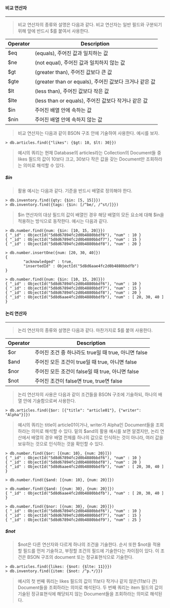 #### 비교 연산자

------

> 비교 연산자의 종류와 설명은 다음과 같다. 비교 연산자는 일반 필드와 구분되기 위해 앞에 반드시 $를 붙여서 사용한다.

| Operator | Description                                            |
| -------- | ------------------------------------------------------ |
| $eq      | (equals), 주어진 값과 일치하는 값                      |
| $ne      | (not equal), 주어진 값과 일치하지 않는 값              |
| $gt      | (greater than), 주어진 값보다 큰 값                    |
| $gte     | (greater than or equals), 주어진 값보다 크거나 같은 값 |
| $lt      | (less than), 주어진 값보다 작은 값                     |
| $lte     | (less than or equals), 주어진 값보다 작거나 같은 값    |
| $in      | 주어진 배열 안에 속하는 값                             |
| $nin     | 주어진 배열 안에 속하지 않는 값                        |



> 비교 연산자는 다음과 같이 BSON 구조 안에 기술하여 사용한다. 예시를 보자.

```
> db.articles.find({"likes": {$gt: 10, $lt: 30}})
```

> 예시의 쿼리는 현재 Database의 articles라는 Collection의 Document들 중 likes 필드의 값이 10보다 크고, 30보다 작은 값을 갖는 Document만 조회하라는 의미로 해석할 수 있다.



##### $in

> 활용 예시는 다음과 같다. 기준을 반드시 배열로 정의해야 한다. 

```
> db.inventory.find({qty: {$in: [5, 15]}})
> db.inventory.find({tags: {$in: [/^be/, /^st/]}})
```

> $in 연산자의 대상 필드의 값이 배열인 경우 해당 배열의 모든 요소에 대해 $in을 적용하는 방식으로 동작한다. 예시는 다음과 같다.

```
> db.number.find({num: {$in: [10, 15, 20]}})
{ "_id" : ObjectId("5d8d67894fc2d0b4880bbdf6"), "num" : 10 }
{ "_id" : ObjectId("5d8d67894fc2d0b4880bbdf7"), "num" : 15 }
{ "_id" : ObjectId("5d8d67894fc2d0b4880bbdf8"), "num" : 20 }

> db.number.insertOne({num: [20, 30, 40]})
{
        "acknowledged" : true,
        "insertedId" : ObjectId("5d8d6aae4fc2d0b4880bbdfb")
}

> db.number.find({num: {$in: [10, 15, 20]}})
{ "_id" : ObjectId("5d8d67894fc2d0b4880bbdf6"), "num" : 10 }
{ "_id" : ObjectId("5d8d67894fc2d0b4880bbdf7"), "num" : 15 }
{ "_id" : ObjectId("5d8d67894fc2d0b4880bbdf8"), "num" : 20 }
{ "_id" : ObjectId("5d8d6aae4fc2d0b4880bbdfb"), "num" : [ 20, 30, 40 ] }
```





#### 논리 연산자

------

> 논리 연산자의 종류와 설명은 다음과 같다. 마찬가지로 $를 붙여 사용한다.

| Operator | Description                                          |
| -------- | ---------------------------------------------------- |
| $or      | 주어진 조건 중 하나라도 true일 때 true, 아니면 false |
| $and     | 주어진 모든 조건이 true일 때 true, 아니면 false      |
| $nor     | 주어진 모든 조건이 false일 때 true, 아니면 false     |
| $not     | 주어진 조건이 false면 true, true면 false             |



> 논리 연산자의 사용은 다음과 같이 조건들을 BSON 구조에 기술하되, 하나의 배열 안에 기술함으로써 사용한다.

```
> db.articles.find({$or: [{"title": "article01"}, {"writer": "Alpha"}]})
```

> 예시의 쿼리는 title이 article01이거나, writer가 Alpha인 Document들을 조회하라는 의미로 해석할 수 있다. 밑의 $and의 활용 예시를 보면 알겠지만, 논리 연산에서 배열의 경우 배열 전체를 하나의 값으로 인식하는 것이 아니라,  여러 값을 보유하는 것으로 인식하는 것을 확인할 수 있다.

```
> db.number.find({$or: [{num: 10}, {num: 20}]})
{ "_id" : ObjectId("5d8d67894fc2d0b4880bbdf6"), "num" : 10 }
{ "_id" : ObjectId("5d8d67894fc2d0b4880bbdf8"), "num" : 20 }
{ "_id" : ObjectId("5d8d6aae4fc2d0b4880bbdfb"), "num" : [ 20, 30, 40 ] }

> db.number.find({$and: [{num: 10}, {num: 20}]})

> db.number.find({$and: [{num: 30}, {num: 20}]})
{ "_id" : ObjectId("5d8d6aae4fc2d0b4880bbdfb"), "num" : [ 20, 30, 40 ] }

> db.number.find({$nor: [{num: 30}, {num: 20}]})
{ "_id" : ObjectId("5d8d67894fc2d0b4880bbdf6"), "num" : 10 }
{ "_id" : ObjectId("5d8d67894fc2d0b4880bbdf7"), "num" : 15 }
{ "_id" : ObjectId("5d8d67894fc2d0b4880bbdf9"), "num" : 25 }
```



##### $not

> $not은 다른 연산자와 다르게 하나의 조건을 기술한다. 순서 또한 $not을 적용할 필드를 먼저 기술하고, 부정할 조건의 필드에 기술한다는 차이점이 있다. 이 조건은 BSON 구조의 document 또는 정규표현식으로 기술한다.

```
> db.articles.find({likes: {$not: {$lte: 11}}})
> db.inventory.find({item: {$not: /^p.*/}})
```

> 예시의 첫 번째 쿼리는 likes 필드의 값이 11보다 작거나 같지 않은(11보다 큰) Document들을 조회하라는 의미로 해석된다. 두 번째 쿼리는 item 필드의 값이 기술된 정규표현식에 해당되지 않는 Document들을 조회하라는 의미로 해석된다. 